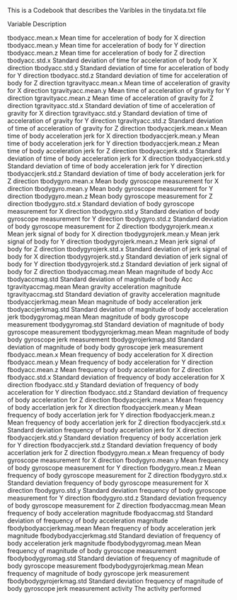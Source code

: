 

This is a Codebook that describes the Varibles in the tinydata.txt file

Variable 	Description

tbodyacc.mean.x 	Mean time for acceleration of body for X direction
tbodyacc.mean.y 	Mean time for acceleration of body for Y direction
tbodyacc.mean.z 	Mean time for acceleration of body for Z direction
tbodyacc.std.x 	Standard deviation of time for acceleration of body for X direction
tbodyacc.std.y 	Standard deviation of time for acceleration of body for Y direction
tbodyacc.std.z 	Standard deviation of time for acceleration of body for Z direction
tgravityacc.mean.x 	Mean time of acceleration of gravity for X direction
tgravityacc.mean.y 	Mean time of acceleration of gravity for Y direction
tgravityacc.mean.z 	Mean time of acceleration of gravity for Z direction
tgravityacc.std.x 	Standard deviation of time of acceleration of gravity for X direction
tgravityacc.std.y 	Standard deviation of time of acceleration of gravity for Y direction
tgravityacc.std.z 	Standard deviation of time of acceleration of gravity for Z direction
tbodyaccjerk.mean.x 	Mean time of body acceleration jerk for X direction
tbodyaccjerk.mean.y 	Mean time of body acceleration jerk for Y direction
tbodyaccjerk.mean.z 	Mean time of body acceleration jerk for Z direction
tbodyaccjerk.std.x 	Standard deviation of time of body acceleration jerk for X direction
tbodyaccjerk.std.y 	Standard deviation of time of body acceleration jerk for Y direction
tbodyaccjerk.std.z 	Standard deviation of time of body acceleration jerk for Z direction
tbodygyro.mean.x 	Mean body gyroscope measurement for X direction
tbodygyro.mean.y 	Mean body gyroscope measurement for Y direction
tbodygyro.mean.z 	Mean body gyroscope measurement for Z direction
tbodygyro.std.x 	Standard deviation of body gyroscope measurement for X direction
tbodygyro.std.y 	Standard deviation of body gyroscope measurement for Y direction
tbodygyro.std.z 	Standard deviation of body gyroscope measurement for Z direction
tbodygyrojerk.mean.x 	Mean jerk signal of body for X direction
tbodygyrojerk.mean.y 	Mean jerk signal of body for Y direction
tbodygyrojerk.mean.z 	Mean jerk signal of body for Z direction
tbodygyrojerk.std.x 	Standard deviation of jerk signal of body for X direction
tbodygyrojerk.std.y 	Standard deviation of jerk signal of body for Y direction
tbodygyrojerk.std.z 	Standard deviation of jerk signal of body for Z direction
tbodyaccmag.mean 	Mean magnitude of body Acc
tbodyaccmag.std 	Standard deviation of magnitude of body Acc
tgravityaccmag.mean 	Mean gravity acceleration magnitude
tgravityaccmag.std 	Standard deviation of gravity acceleration magnitude
tbodyaccjerkmag.mean 	Mean magnitude of body acceleration jerk
tbodyaccjerkmag.std 	Standard deviation of magnitude of body acceleration jerk
tbodygyromag.mean 	Mean magnitude of body gyroscope measurement
tbodygyromag.std 	Standard deviation of magnitude of body gyroscope measurement
tbodygyrojerkmag.mean 	Mean magnitude of body body gyroscope jerk measurement
tbodygyrojerkmag.std 	Standard deviation of magnitude of body body gyroscope jerk measurement
fbodyacc.mean.x 	Mean frequency of body acceleration for X direction
fbodyacc.mean.y 	Mean frequency of body acceleration for Y direction
fbodyacc.mean.z 	Mean frequency of body acceleration for Z direction
fbodyacc.std.x 	Standard deviation of frequency of body acceleration for X direction
fbodyacc.std.y 	Standard deviation of frequency of body acceleration for Y direction
fbodyacc.std.z 	Standard deviation of frequency of body acceleration for Z direction
fbodyaccjerk.mean.x 	Mean frequency of body accerlation jerk for X direction
fbodyaccjerk.mean.y 	Mean frequency of body accerlation jerk for Y direction
fbodyaccjerk.mean.z 	Mean frequency of body accerlation jerk for Z direction
fbodyaccjerk.std.x 	Standard deviation frequency of body accerlation jerk for X direction
fbodyaccjerk.std.y 	Standard deviation frequency of body accerlation jerk for Y direction
fbodyaccjerk.std.z 	Standard deviation frequency of body accerlation jerk for Z direction
fbodygyro.mean.x 	Mean frequency of body gyroscope measurement for X direction
fbodygyro.mean.y 	Mean frequency of body gyroscope measurement for Y direction
fbodygyro.mean.z 	Mean frequency of body gyroscope measurement for Z direction
fbodygyro.std.x 	Standard deviation frequency of body gyroscope measurement for X direction
fbodygyro.std.y 	Standard deviation frequency of body gyroscope measurement for Y direction
fbodygyro.std.z 	Standard deviation frequency of body gyroscope measurement for Z direction
fbodyaccmag.mean 	Mean frequency of body acceleration magnitude
fbodyaccmag.std 	Standard deviation of frequency of body acceleration magnitude
fbodybodyaccjerkmag.mean 	Mean frequency of body acceleration jerk magnitude
fbodybodyaccjerkmag.std 	Standard deviation of frequency of body acceleration jerk magnitude
fbodybodygyromag.mean 	Mean frequency of magnitude of body gyroscope measurement
fbodybodygyromag.std 	Standard deviation of frequency of magnitude of body gyroscope measurement
fbodybodygyrojerkmag.mean 	Mean frequency of magnitude of body gyroscope jerk measurement
fbodybodygyrojerkmag.std 	Standard deviation frequency of magnitude of body gyroscope jerk measurement
activity 	The activity performed
